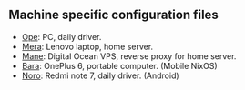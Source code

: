 ## Machine specific configuration files

- [Ope](https://onepiece.fandom.com/wiki/Ope_Ope_no_Mi): PC, daily driver.
- [Mera](https://onepiece.fandom.com/wiki/Mera_Mera_no_Mi): Lenovo laptop, home server.
- [Mane](https://onepiece.fandom.com/wiki/Mane_Mane_no_Mi): Digital Ocean VPS, reverse proxy for home server.
- [Bara](https://onepiece.fandom.com/wiki/Bara_Bara_no_Mi): OnePlus 6, portable computer. (Mobile NixOS)
- [Noro](https://onepiece.fandom.com/wiki/Noro_Noro_no_Mi): Redmi note 7, daily driver. (Android)

